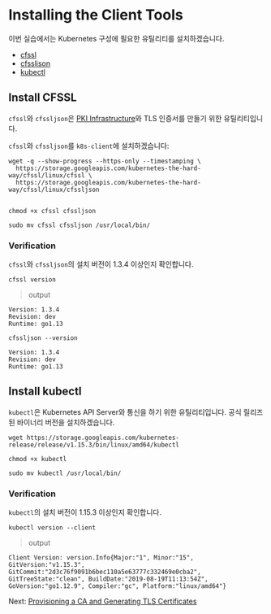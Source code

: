 # Installing the Client Tools

이번 실습에서는 Kubernetes 구성에 필요한 유틸리티를 설치하겠습니다. 
* [cfssl](https://github.com/cloudflare/cfssl)
* [cfssljson](https://github.com/cloudflare/cfssl)
* [kubectl](https://kubernetes.io/docs/tasks/tools/install-kubectl)


## Install CFSSL

`cfssl`와 `cfssljson`은 [PKI Infrastructure](https://en.wikipedia.org/wiki/Public_key_infrastructure)와 TLS 인증서를 만들기 위한 유틸리티입니다.


`cfssl`와 `cfssljson`를 `k8s-client`에 설치하겠습니다:


```
wget -q --show-progress --https-only --timestamping \
  https://storage.googleapis.com/kubernetes-the-hard-way/cfssl/linux/cfssl \
  https://storage.googleapis.com/kubernetes-the-hard-way/cfssl/linux/cfssljson
  
```

```
chmod +x cfssl cfssljson

```

```
sudo mv cfssl cfssljson /usr/local/bin/

```

### Verification


`cfssl`와 `cfssljson`의 설치 버전이 1.3.4 이상인지 확인합니다.

```
cfssl version

```

> output

```
Version: 1.3.4
Revision: dev
Runtime: go1.13
```

```
cfssljson --version

```
```
Version: 1.3.4
Revision: dev
Runtime: go1.13
```

## Install kubectl

`kubectl`은 Kubernetes API Server와 통신을 하기 위한 유틸리티입니다. 공식 릴리즈된 바이너리 버전을 설치하겠습니다.

```
wget https://storage.googleapis.com/kubernetes-release/release/v1.15.3/bin/linux/amd64/kubectl

```

```
chmod +x kubectl

```

```
sudo mv kubectl /usr/local/bin/

```

### Verification

`kubectl`의 설치 버전이 1.15.3 이상인지 확인합니다.

```
kubectl version --client

```

> output

```
Client Version: version.Info{Major:"1", Minor:"15", GitVersion:"v1.15.3", GitCommit:"2d3c76f9091b6bec110a5e63777c332469e0cba2", GitTreeState:"clean", BuildDate:"2019-08-19T11:13:54Z", GoVersion:"go1.12.9", Compiler:"gc", Platform:"linux/amd64"}
```

Next: [Provisioning a CA and Generating TLS Certificates](04-certificate-authority.md)
